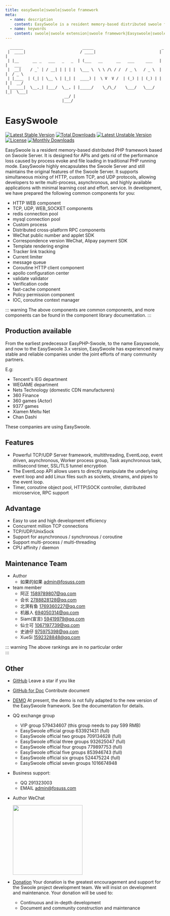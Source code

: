 ```yaml
---
title: easySwoole|swoole|swoole framework
meta:
  - name: description
    content: EasySwoole is a resident memory-based distributed swoole framework based on swoole . It is designed for APIs and gets rid of the performance loss caused by process evoke and file loading in traditional PHP running mode.
  - name: keywords
    content: swoole|swoole extension|swoole framework|Easyswoole|swoole framework|swoole coroutine framework|php framework
---
```


```
  ______                          _____                              _        
 |  ____|                        / ____|                            | |       
 | |__      __ _   ___   _   _  | (___   __      __   ___     ___   | |   ___ 
 |  __|    / _` | / __| | | | |  \___ \  \ \ /\ / /  / _ \   / _ \  | |  / _ \
 | |____  | (_| | \__ \ | |_| |  ____) |  \ V  V /  | (_) | | (_) | | | |  __/
 |______|  \__,_| |___/  \__, | |_____/    \_/\_/    \___/   \___/  |_|  \___|
                          __/ |                                               
                         |___/                                                
```
# EasySwoole
[![Latest Stable Version](https://poser.pugx.org/easyswoole/easyswoole/v/stable)](https://packagist.org/packages/easyswoole/easyswoole)
[![Total Downloads](https://poser.pugx.org/easyswoole/easyswoole/downloads)](https://packagist.org/packages/easyswoole/easyswoole)
[![Latest Unstable Version](https://poser.pugx.org/easyswoole/easyswoole/v/unstable)](https://packagist.org/packages/easyswoole/easyswoole)
[![License](https://poser.pugx.org/easyswoole/easyswoole/license)](https://packagist.org/packages/easyswoole/easyswoole)
[![Monthly Downloads](https://poser.pugx.org/easyswoole/easyswoole/d/monthly)](https://packagist.org/packages/easyswoole/easyswoole)

EasySwoole is a resident memory-based distributed PHP framework based on Swoole Server. It is designed for APIs and gets rid of the performance loss caused by process evoke and file loading in traditional PHP running mode.
EasySwoole highly encapsulates the Swoole Server and still maintains the original features of the Swoole Server. It supports simultaneous mixing of HTTP, custom TCP, and UDP protocols, allowing developers to write multi-process, asynchronous, and highly available applications with minimal learning cost and effort. service. In development, we have prepared the following common components for you:

- HTTP WEB component
- TCP, UDP, WEB_SOCKET components
- redis connection pool
- mysql connection pool
- Custom process
- Distributed cross-platform RPC components
- WeChat public number and applet SDK
- Correspondence version WeChat, Alipay payment SDK
- Template rendering engine
- Tracker link tracking
- Current limiter
- message queue
- Coroutine HTTP client component
- apollo configuration center
- validate validator
- Verification code
- fast-cache component
- Policy permission component
- IOC, coroutine context manager


::: warning 
 The above components are common components, and more components can be found in the component library documentation.
:::

## Production available
From the earliest predecessor EasyPHP-Swoole, to the name Easyswoole, and now to the EasySwoole 3.x version, EasySwoole has experienced many stable and reliable companies under the joint efforts of many community partners.

E.g:

- Tencent's IEG department
- WEGAME department
- Nets Technology (domestic CDN manufacturers)
- 360 Finance
- 360 games (Actor)
- 9377 games
- Xiamen Meitu Net
- Chan Dashi

These companies are using EasySwoole.

## Features

- Powerful TCP/UDP Server framework, multithreading, EventLoop, event driven, asynchronous, Worker process group, Task asynchronous task, millisecond timer, SSL/TLS tunnel encryption
- The EventLoop API allows users to directly manipulate the underlying event loop and add Linux files such as sockets, streams, and pipes to the event loop.
- Timer, coroutine object pool, HTTP\SOCK controller, distributed microservice, RPC support

## Advantage

- Easy to use and high development efficiency
- Concurrent million TCP connections
- TCP/UDP/UnixSock
- Support for asynchronous / synchronous / coroutine
- Support multi-process / multi-threading
- CPU affinity / daemon

## Maintenance Team
- Author
    - 如果的如果 admin@fosuss.com
- team member
    - 阿正 1589789807@qq.com
    - 会长 2788828128@qq.com
    - 北溟有鱼 1769360227@qq.com
    - 机器人 694050314@qq.com
    - Siam(宣言) 59419979@qq.com
    - 仙士可 1067197739@qq.com
    - 史迪仔 975975398@qq.com
    - XueSi 1592328848@qq.com
    

::: warning 
 The above rankings are in no particular order        
:::

## Other
- [GitHub](https://github.com/easy-swoole/easyswoole)  Leave a star if you like
- [GitHub for Doc](https://github.com/easy-swoole/doc)  Contribute document

- [DEMO](https://github.com/easy-swoole/demo)  At present, the demo is not fully adapted to the new version of the EasySwoole framework. See the documentation for details.

- QQ exchange group
    - VIP group 579434607 (this group needs to pay 599 RMB)
    - EasySwoole official group 633921431 (full)
    - EasySwoole official two groups 709134628 (full)
    - EasySwoole official three groups 932625047 (full)
    - EasySwoole official four groups 779897753 (full)
    - EasySwoole official five groups 853946743 (full)
    - EasySwoole official six groups 524475224 (full)
    - EasySwoole official seven groups 1016674948
    
- Business support:
    - QQ 291323003
    - EMAIL admin@fosuss.com   
- Author WeChat

    <img src="/Images/authWx.jpg" width="220">
    
- [Donation](/Preface/donate.md)
  Your donation is the greatest encouragement and support for the Swoole project development team. We will insist on development and maintenance. Your donation will be used to:
        
  - Continuous and in-depth development
  - Document and community construction and maintenance
